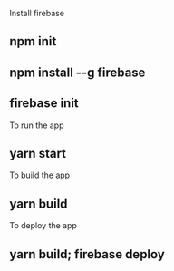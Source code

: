 Install firebase
## npm init
## npm install --g firebase
## firebase init

To run the app
## yarn start

To build the app
## yarn build

To deploy the app
## yarn build; firebase deploy